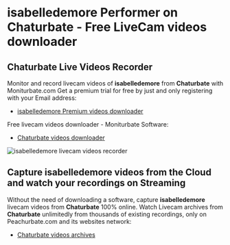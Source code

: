 # isabelledemore Performer on Chaturbate - Free LiveCam videos downloader

## Chaturbate Live Videos Recorder

Monitor and record livecam videos of **isabelledemore** from **Chaturbate** with Moniturbate.com
Get a premium trial for free by just and only registering with your Email address:
* [isabelledemore Premium videos downloader](https://moniturbate.com/request-demo-licence-key.html)

Free livecam videos downloader - Moniturbate Software:
* [Chaturbate videos downloader](https://moniturbate.com/moniturbate-download-software.html)

![isabelledemore livecam videos recorder](https://peachurnet.com/templates/moniturbate-software.png)


## Capture isabelledemore videos from the Cloud and watch your recordings on Streaming

Without the need of downloading a software, capture **isabelledemore** livecam videos from **Chaturbate** 100% online.
Watch Livecam archives from **Chaturbate** unlimitedly from thousands of existing recordings, only on Peachurbate.com and its websites network:
* [Chaturbate videos archives](https://peachurnet.com/)